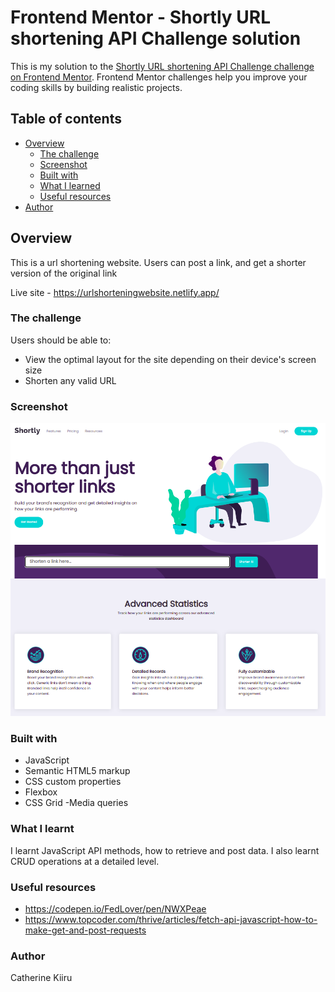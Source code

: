 # Frontend Mentor - Shortly URL shortening API Challenge solution

This is my solution to the [Shortly URL shortening API Challenge challenge on Frontend Mentor](https://www.frontendmentor.io/challenges/url-shortening-api-landing-page-2ce3ob-G). Frontend Mentor challenges help you improve your coding skills by building realistic projects. 

## Table of contents

- [Overview](#overview)
  - [The challenge](#the-challenge)
  - [Screenshot](#screenshot)
  - [Built with](#built-with)
  - [What I learned](#what-i-learned)
  - [Useful resources](#useful-resources)
- [Author](#author)



## Overview
This is a url shortening website. Users can post a link, and get a shorter version of the original link

Live site - https://urlshorteningwebsite.netlify.app/

### The challenge

Users should be able to:

- View the optimal layout for the site depending on their device's screen size
- Shorten any valid URL


### Screenshot

![](./Screenshot.png)

### Built with

- JavaScript
- Semantic HTML5 markup
- CSS custom properties
- Flexbox
- CSS Grid
-Media queries

### What I learnt
I learnt JavaScript API methods, how to retrieve and post data. I also learnt CRUD operations at a detailed level.

### Useful resources
- https://codepen.io/FedLover/pen/NWXPeae
- https://www.topcoder.com/thrive/articles/fetch-api-javascript-how-to-make-get-and-post-requests

### Author
Catherine Kiiru
